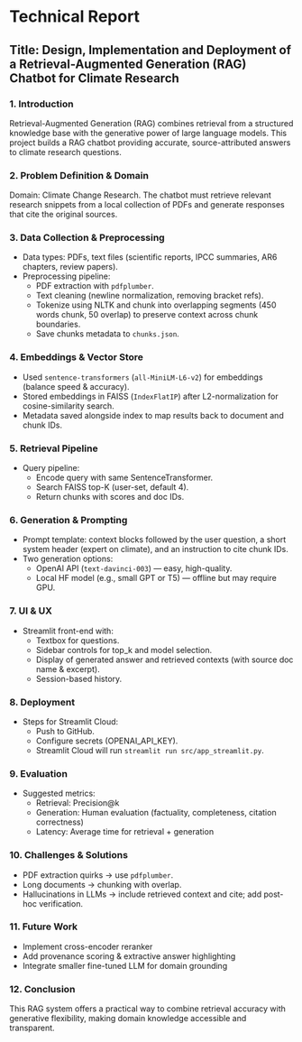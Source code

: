 # Technical Report
## Title: Design, Implementation and Deployment of a Retrieval-Augmented Generation (RAG) Chatbot for Climate Research

### 1. Introduction
Retrieval-Augmented Generation (RAG) combines retrieval from a structured knowledge base with the generative power of large language models. This project builds a RAG chatbot providing accurate, source-attributed answers to climate research questions.

### 2. Problem Definition & Domain
Domain: Climate Change Research. The chatbot must retrieve relevant research snippets from a local collection of PDFs and generate responses that cite the original sources.

### 3. Data Collection & Preprocessing
- Data types: PDFs, text files (scientific reports, IPCC summaries, AR6 chapters, review papers).
- Preprocessing pipeline:
  - PDF extraction with `pdfplumber`.
  - Text cleaning (newline normalization, removing bracket refs).
  - Tokenize using NLTK and chunk into overlapping segments (450 words chunk, 50 overlap) to preserve context across chunk boundaries.
  - Save chunks metadata to `chunks.json`.

### 4. Embeddings & Vector Store
- Used `sentence-transformers` (`all-MiniLM-L6-v2`) for embeddings (balance speed & accuracy).
- Stored embeddings in FAISS (`IndexFlatIP`) after L2-normalization for cosine-similarity search.
- Metadata saved alongside index to map results back to document and chunk IDs.

### 5. Retrieval Pipeline
- Query pipeline:
  - Encode query with same SentenceTransformer.
  - Search FAISS top-K (user-set, default 4).
  - Return chunks with scores and doc IDs.

### 6. Generation & Prompting
- Prompt template: context blocks followed by the user question, a short system header (expert on climate), and an instruction to cite chunk IDs.
- Two generation options:
  - OpenAI API (`text-davinci-003`) — easy, high-quality.
  - Local HF model (e.g., small GPT or T5) — offline but may require GPU.

### 7. UI & UX
- Streamlit front-end with:
  - Textbox for questions.
  - Sidebar controls for top_k and model selection.
  - Display of generated answer and retrieved contexts (with source doc name & excerpt).
  - Session-based history.

### 8. Deployment
- Steps for Streamlit Cloud:
  - Push to GitHub.
  - Configure secrets (OPENAI_API_KEY).
  - Streamlit Cloud will run `streamlit run src/app_streamlit.py`.

### 9. Evaluation
- Suggested metrics:
  - Retrieval: Precision@k
  - Generation: Human evaluation (factuality, completeness, citation correctness)
  - Latency: Average time for retrieval + generation

### 10. Challenges & Solutions
- PDF extraction quirks → use `pdfplumber`.
- Long documents → chunking with overlap.
- Hallucinations in LLMs → include retrieved context and cite; add post-hoc verification.

### 11. Future Work
- Implement cross-encoder reranker
- Add provenance scoring & extractive answer highlighting
- Integrate smaller fine-tuned LLM for domain grounding

### 12. Conclusion
This RAG system offers a practical way to combine retrieval accuracy with generative flexibility, making domain knowledge accessible and transparent.
